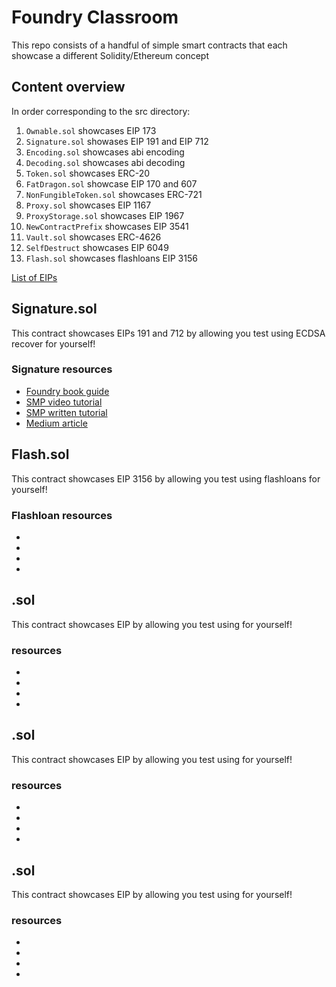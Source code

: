 # Foundry Classroom

This repo consists of a handful of simple smart contracts that each showcase a different Solidity/Ethereum concept

## Content overview

In order corresponding to the src directory:

1. `Ownable.sol` showcases EIP 173
1. `Signature.sol` showases EIP 191 and EIP 712
1. `Encoding.sol` showcases abi encoding
1. `Decoding.sol` showcases abi decoding
1. `Token.sol` showcases ERC-20
1. `FatDragon.sol` showcase EIP 170 and 607
1. `NonFungibleToken.sol` showcases ERC-721
1. `Proxy.sol` showcases EIP 1167
1. `ProxyStorage.sol` showcases EIP 1967
1. `NewContractPrefix` showcases EIP 3541
1. `Vault.sol` showcases ERC-4626
1. `SelfDestruct` showcases EIP 6049
1. `Flash.sol` showcases flashloans EIP 3156

[List of EIPs](https://eips.ethereum.org/all)

## Signature.sol

This contract showcases EIPs 191 and 712 by allowing you test using ECDSA recover for yourself!

### Signature resources

- [Foundry book guide](https://book.getfoundry.sh/tutorials/testing-eip712?highlight=vm.addr#bundled-example)
- [SMP video tutorial](https://www.youtube.com/watch?v=cs5IeYqviSQ)
- [SMP written tutorial](https://solidity-by-example.org/signature/)
- [Medium article](https://medium.com/metamask/eip712-is-coming-what-to-expect-and-how-to-use-it-bb92fd1a7a26)

## Flash.sol

This contract showcases EIP 3156 by allowing you test using flashloans for yourself!

### Flashloan resources

- []()
- []()
- []()
- []()

## .sol

This contract showcases EIP by allowing you test using for yourself!

### resources

- []()
- []()
- []()
- []()

## .sol

This contract showcases EIP by allowing you test using for yourself!

### resources

- []()
- []()
- []()
- []()

## .sol

This contract showcases EIP by allowing you test using for yourself!

### resources

- []()
- []()
- []()
- []()

